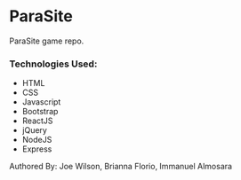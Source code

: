 # ParaSite
ParaSite game repo.

### Technologies Used:
- HTML
- CSS
- Javascript
- Bootstrap
- ReactJS
- jQuery
- NodeJS
- Express

Authored By: Joe Wilson, Brianna Florio, Immanuel Almosara